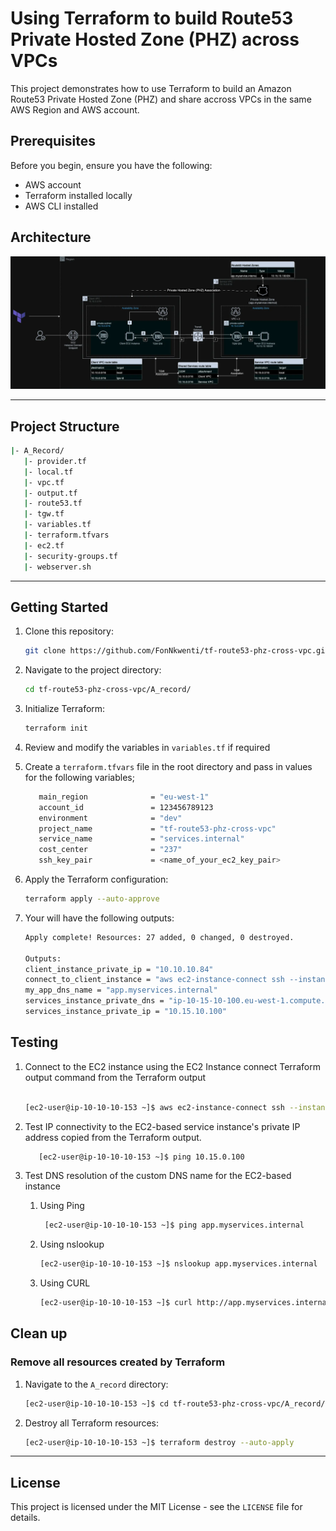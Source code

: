 # Using Terraform to build Route53 Private Hosted Zone (PHZ) across VPCs
This project demonstrates how to use Terraform to build an Amazon Route53 Private Hosted Zone (PHZ) and share accross VPCs in the same AWS Region and AWS account.

## Prerequisites
Before you begin, ensure you have the following:

- AWS account
- Terraform installed locally
- AWS CLI installed

## Architecture
![Diagram](route53_phz_cross_vpc-phz-ec2-steps-dark.webp)

---

## Project Structure
```bash
|- A_Record/
   |- provider.tf
   |- local.tf
   |- vpc.tf
   |- output.tf
   |- route53.tf
   |- tgw.tf
   |- variables.tf
   |- terraform.tfvars
   |- ec2.tf
   |- security-groups.tf
   |- webserver.sh

```
---
## Getting Started

1. Clone this repository:

   ```bash
   git clone https://github.com/FonNkwenti/tf-route53-phz-cross-vpc.git
   ```
2. Navigate to the project directory:
   ```bash
   cd tf-route53-phz-cross-vpc/A_record/
   ```
3. Initialize Terraform:
   ```bash
   terraform init
   ```
4. Review and modify the variables in `variables.tf` if required
5. Create a `terraform.tfvars` file in the root directory and pass in values for the following variables;
   ```bash
      main_region              = "eu-west-1"
      account_id               = 123456789123
      environment              = "dev"
      project_name             = "tf-route53-phz-cross-vpc"
      service_name             = "services.internal"
      cost_center              = "237"
      ssh_key_pair             = <name_of_your_ec2_key_pair>
   ```
6. Apply the Terraform configuration:
   ```bash
   terraform apply --auto-approve
   ```
7. Your will have the following outputs: 
   ```bash
   Apply complete! Resources: 27 added, 0 changed, 0 destroyed.

   Outputs:
   client_instance_private_ip = "10.10.10.84"
   connect_to_client_instance = "aws ec2-instance-connect ssh --instance-id i-04edc0836b71d48e6 --os-user ec2-user --connection-type eice --region eu-west-1"
   my_app_dns_name = "app.myservices.internal"
   services_instance_private_dns = "ip-10-15-10-100.eu-west-1.compute.internal"
   services_instance_private_ip = "10.15.10.100"

   ```  


## Testing
1. Connect to the EC2 instance using the EC2 Instance connect Terraform output command from the Terraform output
   ```bash

   [ec2-user@ip-10-10-10-153 ~]$ aws ec2-instance-connect ssh --instance-id i-04edc0836b71d48e6 --os-user ec2-user --connection-type eice --region eu-west-1

   ```
2. Test IP connectivity to the EC2-based service instance's private IP address copied from the Terraform output.
   ```bash
      [ec2-user@ip-10-10-10-153 ~]$ ping 10.15.0.100
   ```
3. Test DNS resolution of the custom DNS name for the EC2-based instance
   1. Using Ping
      ```bash
       [ec2-user@ip-10-10-10-153 ~]$ ping app.myservices.internal
      ```


   2. Using nslookup
      ```bash
      [ec2-user@ip-10-10-10-153 ~]$ nslookup app.myservices.internal
      ```

   3. Using CURL
      ```bash
      [ec2-user@ip-10-10-10-153 ~]$ curl http://app.myservices.internal
      ```

## Clean up

### Remove all resources created by Terraform
1. Navigate to the  `A_record` directory:
   ```bash
   [ec2-user@ip-10-10-10-153 ~]$ cd tf-route53-phz-cross-vpc/A_record/
   ```
2. Destroy all Terraform resources:
   ```bash
   [ec2-user@ip-10-10-10-153 ~]$ terraform destroy --auto-apply
   ```
---



<!-- ## Step-by-step Turial -->


## License

This project is licensed under the MIT License - see the `LICENSE` file for details.
